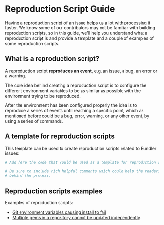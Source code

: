 # Reproduction Script Guide

Having a reproduction script of an issue helps us a lot with processing it faster. We know some of our contributors
may not be familiar with building reproduction scripts, so in this guide, we'll help you understand what a 
reproduction script is and provide a template and a couple of examples of some reproduction scripts.

## What is a reproduction script?

A reproduction script **reproduces an event**, e.g. an issue, a bug, an error or a warning.

The core idea behind creating a reproduction script is to configure the different environment variables to be as similar as
possible with the environment trying to be reproduced.

After the environment has been configured properly the idea is to reproduce a series of events until reaching a specific 
point, which as mentioned before could be a bug, error, warning, or any other event, by using a series of commands.

## A template for reproduction scripts

This template can be used to create reproduction scripts related to Bundler issues:

```sh
# Add here the code that could be used as a template for reproduction scripts.

# Be sure to include rich helpful comments which could help the readers understand the logic 
# behind the process.
```

## Reproduction scripts examples

Examples of reproduction scripts:


- [Git environment variables causing install to fail](https://gist.github.com/xaviershay/6207550)
- [Multiple gems in a repository cannot be updated independently](https://gist.github.com/xaviershay/6295889)

